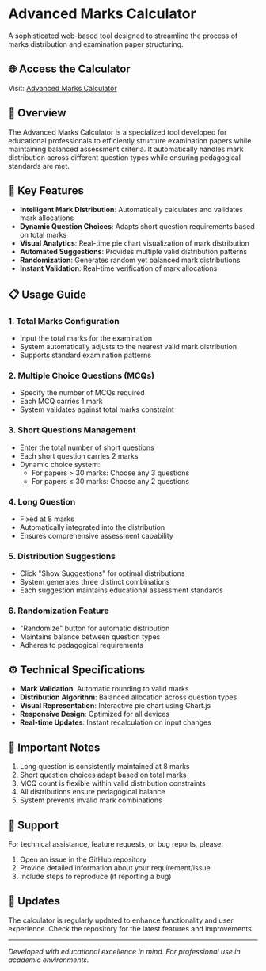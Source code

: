 # Advanced Marks Calculator

A sophisticated web-based tool designed to streamline the process of marks distribution and examination paper structuring.

## 🌐 Access the Calculator
Visit: [Advanced Marks Calculator](https://umair911.github.io/Marks-Calculator-app/)

## 📝 Overview

The Advanced Marks Calculator is a specialized tool developed for educational professionals to efficiently structure examination papers while maintaining balanced assessment criteria. It automatically handles mark distribution across different question types while ensuring pedagogical standards are met.

## 🚀 Key Features

- **Intelligent Mark Distribution**: Automatically calculates and validates mark allocations
- **Dynamic Question Choices**: Adapts short question requirements based on total marks
- **Visual Analytics**: Real-time pie chart visualization of mark distribution
- **Automated Suggestions**: Provides multiple valid distribution patterns
- **Randomization**: Generates random yet balanced mark distributions
- **Instant Validation**: Real-time verification of mark allocations

## 📋 Usage Guide

### 1. Total Marks Configuration
- Input the total marks for the examination
- System automatically adjusts to the nearest valid mark distribution
- Supports standard examination patterns

### 2. Multiple Choice Questions (MCQs)
- Specify the number of MCQs required
- Each MCQ carries 1 mark
- System validates against total marks constraint

### 3. Short Questions Management
- Enter the total number of short questions
- Each short question carries 2 marks
- Dynamic choice system:
  * For papers > 30 marks: Choose any 3 questions
  * For papers ≤ 30 marks: Choose any 2 questions

### 4. Long Question
- Fixed at 8 marks
- Automatically integrated into the distribution
- Ensures comprehensive assessment capability

### 5. Distribution Suggestions
- Click "Show Suggestions" for optimal distributions
- System generates three distinct combinations
- Each suggestion maintains educational assessment standards

### 6. Randomization Feature
- "Randomize" button for automatic distribution
- Maintains balance between question types
- Adheres to pedagogical requirements

## ⚙️ Technical Specifications

- **Mark Validation**: Automatic rounding to valid marks
- **Distribution Algorithm**: Balanced allocation across question types
- **Visual Representation**: Interactive pie chart using Chart.js
- **Responsive Design**: Optimized for all devices
- **Real-time Updates**: Instant recalculation on input changes

## 📌 Important Notes

1. Long question is consistently maintained at 8 marks
2. Short question choices adapt based on total marks
3. MCQ count is flexible within valid distribution constraints
4. All distributions ensure pedagogical balance
5. System prevents invalid mark combinations

## 🤝 Support

For technical assistance, feature requests, or bug reports, please:
1. Open an issue in the GitHub repository
2. Provide detailed information about your requirement/issue
3. Include steps to reproduce (if reporting a bug)

## 🔄 Updates

The calculator is regularly updated to enhance functionality and user experience. Check the repository for the latest features and improvements.

---

*Developed with educational excellence in mind. For professional use in academic environments.*